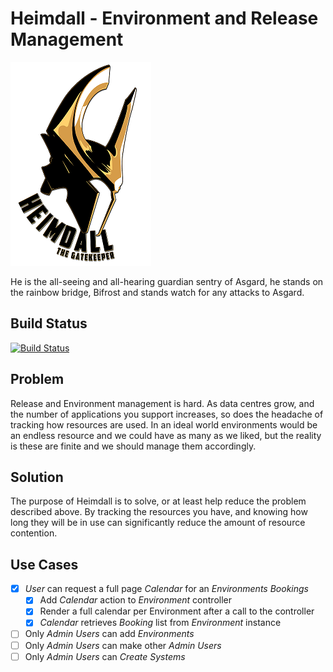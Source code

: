 # Heimdall - Environment and Release Management

![Heimdall](./grails-app/assets/images/Heimdall_gatekeeper.png)


He is the all-seeing and all-hearing guardian sentry of Asgard, he stands on the rainbow bridge, Bifrost and stands 
watch for any attacks to Asgard.

## Build Status

[![Build Status](https://travis-ci.org/willis7/Heimdall.svg?branch=master)](https://travis-ci.org/willis7/Heimdall)

## Problem

Release and Environment management is hard. As data centres grow, and the number of applications you support increases, 
so does the headache of tracking how resources are used. In an ideal world environments would be an endless resource and 
we could have as many as we liked, but the reality is these are finite and we should manage them accordingly.

## Solution

The purpose of Heimdall is to solve, or at least help reduce the problem described above. By tracking the resources you 
have, and knowing how long they will be in use can significantly reduce the amount of resource contention.

## Use Cases

- [x] *User* can request a full page *Calendar* for an *Environments Bookings*
  - [x] Add *Calendar* action to *Environment* controller
  - [x] Render a full calendar per Environment after a call to the controller
  - [x] *Calendar* retrieves *Booking* list from *Environment* instance
- [ ] Only *Admin Users* can add *Environments*
- [ ] Only *Admin Users* can make other *Admin Users*
- [ ] Only *Admin Users* can *Create Systems*
